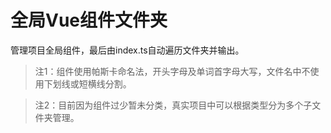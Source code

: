 # 全局Vue组件文件夹

管理项目全局组件，最后由index.ts自动遍历文件夹并输出。

> 注1：组件使用帕斯卡命名法，开头字母及单词首字母大写，文件名中不使用下划线或短横线分割。

> 注2：目前因为组件过少暂未分类，真实项目中可以根据类型分为多个子文件夹管理。